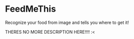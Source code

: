 # FeedMeThis
Recognize your food from image and tells you where to get it!

THERES NO MORE DESCRIPTION HERE!!!! :<
